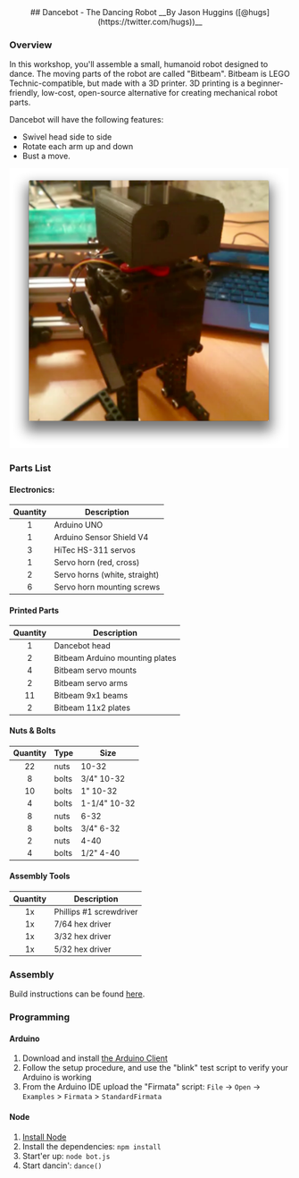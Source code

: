 <center>
## Dancebot - The Dancing Robot
__By Jason Huggins ([@hugs](https://twitter.com/hugs))__
</center>

### Overview

In this workshop, you'll assemble a small, humanoid robot designed to dance. The moving parts of the robot are called "Bitbeam". Bitbeam is LEGO Technic-compatible, but made with a 3D printer. 3D printing is a beginner-friendly, low-cost, open-source alternative for creating mechanical robot parts.

Dancebot will have the following features:

- Swivel head side to side
- Rotate each arm up and down
- Bust a move.

<img src="img/dancing-nodebot.png" width="500px"/>

### Parts List

#### Electronics:

Quantity | Description
:---: | ---
1 | Arduino UNO
1 | Arduino Sensor Shield V4
3 | HiTec HS-311 servos
1 | Servo horn (red, cross)
2 | Servo horns (white, straight)
6 | Servo horn mounting screws

#### Printed Parts

Quantity | Description
:---: | ---
1   |  Dancebot head
2   |  Bitbeam Arduino mounting plates
4   |  Bitbeam servo mounts
2   |  Bitbeam servo arms
11  |  Bitbeam 9x1 beams
2   |  Bitbeam 11x2 plates

#### Nuts & Bolts

Quantity | Type | Size
:---: | --- | ---
22  | nuts  | 10-32
8   | bolts | 3/4" 10-32
10  | bolts | 1" 10-32
4   | bolts | 1-1/4" 10-32
8   | nuts  | 6-32
8   | bolts | 3/4" 6-32
2   | nuts  | 4-40
4   | bolts | 1/2" 4-40

#### Assembly Tools

Quantity | Description
:---: | ---
1x  | Phillips #1 screwdriver
1x  | 7/64 hex driver
1x  | 3/32 hex driver
1x  | 5/32 hex driver

### Assembly

Build instructions can be found [here](http://www.flickr.com/photos/68386867@N05/sets/72157642481371803/).

### Programming

#### Arduino

1. Download and install [the Arduino Client](http://arduino.cc/en/Guide/HomePage)
2. Follow the setup procedure, and use the "blink" test script to verify your Arduino is working
3. From the Arduino IDE upload the "Firmata" script: `File` -> `Open` -> `Examples` > `Firmata` > `StandardFirmata`

#### Node

1. [Install Node](http://nodejs.org/download/)
2. Install the dependencies: `npm install`
3. Start'er up: `node bot.js`
4. Start dancin': `dance()`
